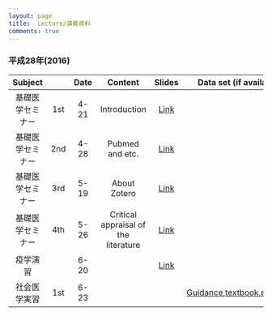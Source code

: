 ```yaml
---
layout: page
title:  Lecture/講義資料
comments: true
---
```



### 平成28年(2016)


| Subject             |      | Date| Content                              |  Slides        | Data set (if available)|
|:-------------------:|:----:|:---:|:------------------------------------:|:--------------:|:----------------------:|
|基礎医学セミナー| 1st  |4-21 | Introduction                         |[Link](http://rpubs.com/winterwang/introduction)||
|基礎医学セミナー| 2nd  |4-28 | Pubmed and etc.                      |[Link](http://rpubs.com/winterwang/seminar_slides2)||
|基礎医学セミナー| 3rd  |5-19 | About Zotero                         |[Link](http://rpubs.com/winterwang/seminar_slides3)||
|基礎医学セミナー| 4th  |5-26 | Critical appraisal of the literature |[Link](http://rpubs.com/winterwang/seminar_slides4)||
|疫学演習            |      |6-20 |  |[Link](http://winterwang.github.io/Epi_exercise/slides.html#/)||
|社会医学実習　　|  1st |6-23 |  ||[Guidance](http://winterwang.github.io/files/guidance.pdf),[textbook](http://winterwang.github.io/files/textbook.pdf),[example](http://winterwang.github.io/files/example.pdf)|


